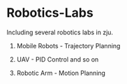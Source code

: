 # Robotics-Labs

Including several robotics labs in zju.

1. Mobile Robots - Trajectory Planning

2. UAV - PID Control and so on

3. Robotic Arm - Motion Planning
